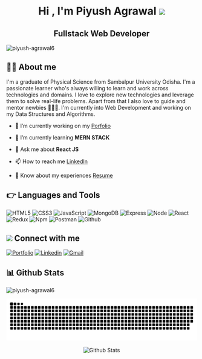 <h1 align="center">Hi , I'm Piyush Agrawal <img src="https://media.giphy.com/media/hvRJCLFzcasrR4ia7z/giphy.gif" width="35"></h1>
<h2 align="center">Fullstack Web Developer</h2>
<p align="left"> <img src="https://komarev.com/ghpvc/?username=piyush-agrawal6&label=Profile%20views&color=0e75b6&style=flat" alt="piyush-agrawal6" /> </p>

## :sassy_man:  About me
I'm a graduate of Physical Science from Sambalpur University Odisha. I'm a passionate learner who's always willing to learn and work across technologies and domains. I love to explore new technologies and leverage them to solve real-life problems. Apart from that I also love to guide and mentor newbies 👨🏻‍💻. I'm currently into Web Development and working on my Data Structures and Algorithms.

- 🔭 I’m currently working on my [Porfolio](https://piyush-agrawal6.github.io/)

- 🌱 I’m currently learning **MERN STACK**

- 💬 Ask me about **React JS**

- 📫 How to reach me [LinkedIn](https://www.linkedin.com/in/piyush-agrawal-me/)

- 📄 Know about my experiences [Resume](https://drive.google.com/file/d/1gFYaxu-xdJ3QfySJtPubrL-_D0zQtN6-/view?usp=share_link)


## 👉 Languages and Tools

![HTML5](https://img.shields.io/badge/-HTML5-000000?style=flat&logo=html5)
![CSS3](https://img.shields.io/badge/-CSS-000000?style=flat&logo=css3)
![JavaScript](https://img.shields.io/badge/-JavaScript-000000?style=flat&logo=javascript)
![MongoDB](https://img.shields.io/badge/-MongoDB-000000?style=flat&logo=mongodb)
![Express](https://img.shields.io/badge/-Express-000000?style=flat&logo=express)
![Node](https://img.shields.io/badge/-Node-000000?style=flat&logo=node.js)
![React](https://img.shields.io/badge/-React-000000?style=flat&logo=react)
![Redux](https://img.shields.io/badge/-Redux-000000?style=flat&logo=redux)
![Npm](https://img.shields.io/badge/-npm-000000?style=flat&logo=npm)
![Postman](https://img.shields.io/badge/-postman-000000?style=flat&logo=postman)
![Github](https://img.shields.io/badge/-Github-000000?style=flat&logo=github) <br />


## <img src="https://media.giphy.com/media/iY8CRBdQXODJSCERIr/giphy.gif" width="30px"> Connect with me
[![Portfolio](https://img.shields.io/badge/-Porfolio-000?style=flat&logo=🔭&logoColor=white)](https://piyush-agrawal6.github.io/)
[![Linkedin](https://img.shields.io/badge/-LinkedIn-blue?style=flat&logo=Linkedin&logoColor=white)](https://www.linkedin.com/in/the-piyush-agrawal/)
[![Gmail](https://img.shields.io/badge/-Gmail-c14438?style=flat&logo=Gmail&logoColor=white)](mailto:agrawaljoy1@gmail.com)

## 📊 Github Stats

 <img src="https://github-readme-stats.vercel.app/api/top-langs?username=piyush-agrawal6&langs_count=10&show_icons=true&locale=en&layout=compact&theme=algolia"   alt="piyush-agrawal6" height="192px"/>
  </p>
<div align="center">
  <a href="https://www.linkedin.com/in/abhijeetsharma1/"> 
  <img  src="https://github.com/1999AZZAR/1999AZZAR/blob/main/resources/img/grid-snake.svg"
       alt="snake" /></a>
</div>

<p align="center">
        <img src="https://raw.githubusercontent.com/mayhemantt/mayhemantt/Update/svg/Bottom.svg" alt="Github Stats" />
</p>
